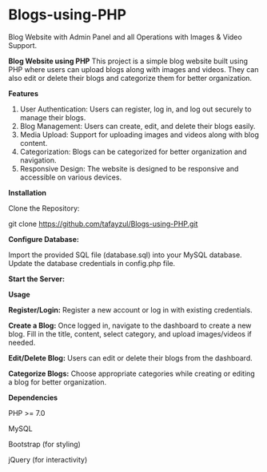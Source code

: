 # Blogs-using-PHP
Blog Website with Admin Panel and all Operations with Images &amp; Video Support.


**Blog Website using PHP**
This project is a simple blog website built using PHP where users can upload blogs along with images and videos. They can also edit or delete their blogs and categorize them for better organization.

**Features**
1. User Authentication: Users can register, log in, and log out securely to manage their blogs.
2. Blog Management: Users can create, edit, and delete their blogs easily.
3. Media Upload: Support for uploading images and videos along with blog content.
4. Categorization: Blogs can be categorized for better organization and navigation.
5. Responsive Design: The website is designed to be responsive and accessible on various devices.

**Installation**

Clone the Repository:

git clone https://github.com/tafayzul/Blogs-using-PHP.git

**Configure Database:**

Import the provided SQL file (database.sql) into your MySQL database.
Update the database credentials in config.php file.

**Start the Server:**


**Usage**


**Register/Login:**
Register a new account or log in with existing credentials.

**Create a Blog:**
Once logged in, navigate to the dashboard to create a new blog.
Fill in the title, content, select category, and upload images/videos if needed.

**Edit/Delete Blog:**
Users can edit or delete their blogs from the dashboard.

**Categorize Blogs:**
Choose appropriate categories while creating or editing a blog for better organization.


**Dependencies**

PHP >= 7.0

MySQL

Bootstrap (for styling)

jQuery (for interactivity)
